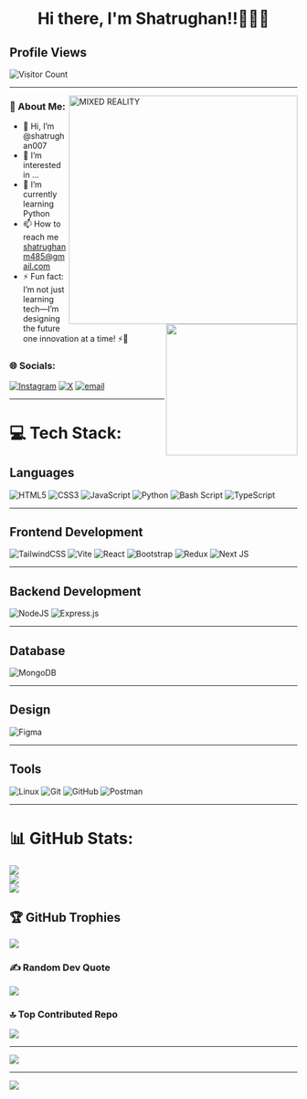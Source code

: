 <h1 align="center">Hi there, I'm Shatrughan!!🙋🏽‍♂️</h1> 


## Profile Views

![Visitor Count](https://profile-counter.glitch.me/{shatrughan007}/count.svg)

---
<img align="right" alt="MIXED REALITY" width="400" src="https://media.giphy.com/media/M9gbBd9nbDrOTu1Mqx/giphy.gif">
 <img align='right' src="https://media.giphy.com/media/M9gbBd9nbDrOTu1Mqx/giphy.gif" width="230">


### 💫 About Me:
- 👋 Hi, I’m @shatrughan007
- 👀 I’m interested in ...
- 🌱 I’m currently learning Python
- 📫 How to reach me shatrughanm485@gmail.com
- ⚡ Fun fact:  I’m not just learning tech—I’m designing the future one innovation at a time! ⚡🚀



### 🌐 Socials:

[![Instagram](https://img.shields.io/badge/Instagram-%23E4405F.svg?logo=Instagram&logoColor=white)](https://instagram.com/hl__boruto)
[![X](https://img.shields.io/badge/X-black.svg?logo=X&logoColor=white)](https://x.com/@shatrughan_07)
[![email](https://img.shields.io/badge/Email-D14836?logo=gmail&logoColor=white)](mailto:shatrughanm485@gmail.com) 

---

# 💻 Tech Stack:


## Languages

![HTML5](https://img.shields.io/badge/html5-%23E34F26.svg?style=for-the-badge&logo=html5&logoColor=white) 
![CSS3](https://img.shields.io/badge/css3-%231572B6.svg?style=for-the-badge&logo=css3&logoColor=white) 
![JavaScript](https://img.shields.io/badge/javascript-%23323330.svg?style=for-the-badge&logo=javascript&logoColor=%23F7DF1E) 
![Python](https://img.shields.io/badge/python-3670A0?style=for-the-badge&logo=python&logoColor=ffdd54) 
![Bash Script](https://img.shields.io/badge/bash_script-%23121011.svg?style=for-the-badge&logo=gnu-bash&logoColor=white) 
![TypeScript](https://img.shields.io/badge/typescript-%23007ACC.svg?style=for-the-badge&logo=typescript&logoColor=white) 

---

## Frontend Development

![TailwindCSS](https://img.shields.io/badge/tailwindcss-%2338B2AC.svg?style=for-the-badge&logo=tailwind-css&logoColor=white) 
![Vite](https://img.shields.io/badge/vite-%23646CFF.svg?style=for-the-badge&logo=vite&logoColor=white) 
![React](https://img.shields.io/badge/react-%2320232a.svg?style=for-the-badge&logo=react&logoColor=%2361DAFB) 
![Bootstrap](https://img.shields.io/badge/bootstrap-%238511FA.svg?style=for-the-badge&logo=bootstrap&logoColor=white) 
![Redux](https://img.shields.io/badge/redux-%23593d88.svg?style=for-the-badge&logo=redux&logoColor=white) 
![Next JS](https://img.shields.io/badge/Next-black?style=for-the-badge&logo=next.js&logoColor=white)

---
## Backend Development

![NodeJS](https://img.shields.io/badge/node.js-6DA55F?style=for-the-badge&logo=node.js&logoColor=white)
![Express.js](https://img.shields.io/badge/express.js-%23404d59.svg?style=for-the-badge&logo=express&logoColor=%2361DAFB) 

---

## Database

![MongoDB](https://img.shields.io/badge/MongoDB-%234ea94b.svg?style=for-the-badge&logo=mongodb&logoColor=white) 

---
## Design

![Figma](https://img.shields.io/badge/figma-%23F24E1E.svg?style=for-the-badge&logo=figma&logoColor=white) 

---
## Tools

![Linux](https://img.shields.io/badge/Linux-FCC624?style=for-the-badge&logo=linux&logoColor=black) 
![Git](https://img.shields.io/badge/git-%23F05033.svg?style=for-the-badge&logo=git&logoColor=white) 
![GitHub](https://img.shields.io/badge/github-%23121011.svg?style=for-the-badge&logo=github&logoColor=white)
![Postman](https://img.shields.io/badge/Postman-FF6C37?style=for-the-badge&logo=postman&logoColor=white)

---
# 📊 GitHub Stats:
![](https://github-readme-stats.vercel.app/api?username=shatrughan007&theme=dark&hide_border=false&include_all_commits=true&count_private=true)<br/>
![](https://nirzak-streak-stats.vercel.app/?user=shatrughan007&theme=dark&hide_border=false)<br/>
![](https://github-readme-stats.vercel.app/api/top-langs/?username=shatrughan007&theme=dark&hide_border=false&include_all_commits=true&count_private=true&layout=compact)

## 🏆 GitHub Trophies
![](https://github-profile-trophy.vercel.app/?username=shatrughan007&theme=radical&no-frame=false&no-bg=false&margin-w=4)

### ✍️ Random Dev Quote
![](https://quotes-github-readme.vercel.app/api?type=horizontal&theme=radical)

### 🔝 Top Contributed Repo
![](https://github-contributor-stats.vercel.app/api?username=shatrughan007&limit=5&theme=dark&combine_all_yearly_contributions=true)

---
[![](https://visitcount.itsvg.in/api?id=shatrughan007&icon=0&color=0)](https://visitcount.itsvg.in)

<!-- Proudly created with GPRM ( https://gprm.itsvg.in ) -->
---
[![](https://visitcount.itsvg.in/api?id=shatrughan007&icon=0&color=0)](https://visitcount.itsvg.in)

<!-- Proudly created with GPRM ( https://gprm.itsvg.in ) -->
